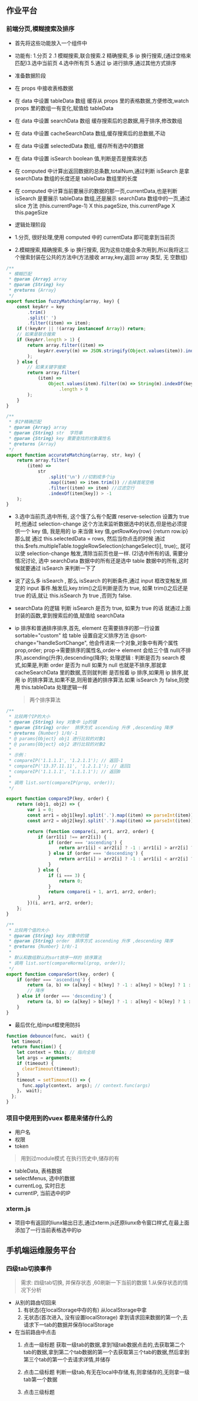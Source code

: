 ## 作业平台

### 前端分页,模糊搜索及排序

- 首先将这些功能放入一个组件中
- 功能有: 1.分页 2 .1 模糊搜索,联合搜索.2 精确搜索,多 ip 换行搜索,(通过空格来匹配)3.选中当前页 4.选中所有页 5.通过 ip 进行排序,通过其他方式排序
- 准备数据阶段
- 在 props 中接收表格数据
- 在 data 中设置 tableData 数组 缓存从 props 里的表格数据,方便修改,watch props 里的数组一有变化,赋值给 tableData
- 在 data 中设置 searchData 数组 缓存搜索后的总数据,用于排序,修改数组
- 在 data 中设置 cacheSearchData 数组,缓存搜索后的总数据,不动
- 在 data 中设置 selectedData 数组, 缓存所有选中的数据
- 在 data 中设置 isSearch boolean 值,判断是否是搜索状态

- 在 computed 中计算出返回数据的总条数,totalNum,通过判断 isSearch 是拿 searchData 数组的长度还是 tableData 数组里的长度
- 在 computed 中计算当前要展示的数据的那一页,currentData,也是判断 isSearch 是要展示 tableData 数组,还是展示 searchData 数组中的一页,通过 slice 方法 (this.currentPage-1) X this.pageSize, this.currentPage X this.pageSize

- 逻辑处理阶段
- 1.分页, 很好处理,使用 computed 中的 currentData 即可能拿到当前页
- 2.模糊搜索,精确搜索,多 ip 换行搜索, 因为这些功能会多次用到,所以我将这三个搜索封装在公共的方法中(方法接收 array,key,返回 array 类型, 无 空数组)

```js
/**
 * 模糊匹配
 * @param {Array} array
 * @param {String} key
 * @returns {Array}
 */
export function fuzzyMatching(array, key) {
	const keyArr = key
		.trim()
		.split(' ')
		.filter((item) => item);
	if (!keyArr || !(array instanceof Array)) return;
	// 如果是联合搜索
	if (keyArr.length > 1) {
		return array.filter((item) =>
			keyArr.every((m) => JSON.stringify(Object.values(item)).indexOf(m) > -1)
		);
	} else {
		// 如果关键字搜索
		return array.filter(
			(item) =>
				Object.values(item).filter((m) => String(m).indexOf(keyArr[0]) > -1)
					.length > 0
		);
	}
}

/**
 * 多IP精确匹配
 * @param {Array} array
 * @param {String} str  字符串
 * @param {String} key 需要查找的对象属性名
 * @returns {Array}
 */
export function accurateMatching(array, str, key) {
	return array.filter(
		(item) =>
			str
				.split('\n') //切割成多个ip
				.map((item) => item.trim()) //去掉首尾空格
				.filter((item) => item) //过滤空行
				.indexOf(item[key]) > -1
	);
}
```

- 3.选中当前页,选中所有, 这个饿了么有个配置 reserve-selection 设置为 true 时,他通过 selection-change 这个方法来监听数据选中的状态,但是他必须提供一个 key 值, 我是用的 ip 来当做 key 值,getRowKey(row) {return row.ip}那么就 通过 this.selectedData = rows, 然后当你点击的时候 通过 this.\$refs.multipleTable.toggleRowSelection(changeSelect[i], true);, 就可以使 selection-change 触发,清除当前页也是一样. (2)选中所有的话, 需要分情况讨论, 选中 searchData 数据中的所有还是选中 table 数据中的所有,这时候就要通过 isSearch 来判断一下了

- 说了这么多 isSearch , 那么 isSearch 的判断条件,通过 input 框改变触发,绑定的 input 事件.触发后,key.trim()之后判断是否为 true, 如果 trim()之后还是 true 的话,就让 this.isSearch 为 true ,否则为 false.
- searchData 的逻辑 判断 isSearch 是否为 true, 如果为 true 的话 就通过上面封装的函数,拿到搜索后的值,赋值给 searchData
- ip 排序和普通排序排序,首先, element 在需要排序的那一行设置 sortable="custom" 给 table 设置自定义排序方法 @sort-change="handleSortChange", 他会传进来一个对象,对象中有两个属性 prop,order; prop->需要排序的属性名,order-> element 会给三个值 null(不排序),ascending(升序),descending(降序); 处理逻辑 : 判断是否为 search 模式,如果是,判断 order 是否为 null 如果为 null 也就是不排序,那就拿 cacheSearchData 里的数据,否则就判断 是否按着 ip 排序,如果用 ip 排序,就用 ip 的排序算法,如果不是,则用普通的排序算法.如果 isSearch 为 false,则使用 this.tableData 处理逻辑一样
  > 两个排序算法

```js
/**
 * 比较两个IP的大小
 * @param {String} key 对象中 ip的键
 * @param {String} order  排序方式 ascending 升序 ,descending 降序
 * @returns {Number} 1/0/-1
 * @ params{Object} obj1 进行比较的对象1
 * @ params{Object} obj2 进行比较的对象2
 *
 * 示例：
 * compareIP('1.1.1.1', '1.2.1.1'); // 返回-1
 * compareIP('13.37.11.11', '1.2.1.1'); // 返回1
 * compareIP('1.1.1.1', '1.1.1.1'); // 返回0
 *
 * 调用 list.sort(compareIP(prop, order));
 */

export function compareIP(key, order) {
	return (obj1, obj2) => {
		var i = 0;
		const arr1 = obj1[key].split('.').map((item) => parseInt(item));
		const arr2 = obj2[key].split('.').map((item) => parseInt(item));

		return (function compare(i, arr1, arr2, order) {
			if (arr1[i] !== arr2[i]) {
				if (order === 'ascending') {
					return arr1[i] < arr2[i] ? -1 : arr1[i] > arr2[i] ? 1 : 0;
				} else if (order === 'descending') {
					return arr1[i] > arr2[i] ? -1 : arr1[i] < arr2[i] ? 1 : 0;
				}
			} else {
				if (i === 3) {
					return 0;
				}
				return compare(i + 1, arr1, arr2, order);
			}
		})(i, arr1, arr2, order);
	};
}

/**
 * 比较两个值的大小
 * @param {String} key 对象中的键
 * @param {String} order  排序方式 ascending 升序 ,descending 降序
 * @returns {Number} 1/0/-1
 *
 * 默认和数组默认的sort排序一样的 排序算法
 * 调用 list.sort(compareNormal(prop, order));
 */
export function compareSort(key, order) {
	if (order === 'ascending') {
		return (a, b) => (a[key] < b[key] ? -1 : a[key] > b[key] ? 1 : 0);
		// 降序
	} else if (order === 'descending') {
		return (a, b) => (a[key] > b[key] ? -1 : a[key] < b[key] ? 1 : 0);
	}
}
```
- 最后优化,给input框使用防抖
```js
function debounce(func， wait) {
  let timeout;
  return function() {
    let context = this; // 指向全局
    let args = arguments;
    if (timeout) {
      clearTimeout(timeout);
    }
    timeout = setTimeout(() => {
      func.apply(context， args); // context.func(args)
    }， wait);
  };
}
```

### 项目中使用到的vuex 都是来储存什么的
- 用户名
- 权限
- token

> 用到过module模式 在执行历史中,储存的有
- tableData, 表格数据
- selectMenus, 选中的数据
- currentLog, 实时日志
- currentIP, 当前选中的IP

### xterm.js 
- 项目中有返回的liunx输出日志,通过xterm.js还原liunx命令窗口样式,在最上面添加了一行当前表格选中的ip

## 手机端运维服务平台

### 四级tab切换事件

> 需求: 四级tab切换, 并保存状态 ,60刷新一下当前的数据
1.从保存状态的情况下分析
- 从别的路由切回来
  1) 有状态(在localStorage中存的有)
    从localStorage中拿
  2) 无状态(首次进入, 没有设置localStorage)
    拿到请求回来数据的第一个,去请求下一tab的数据并保存localStorage
- 在当前路由中点击
  1) 点击一级标题
    获取一级tab的数据,拿到1级tab数据点击的,去获取第二个tab的数据,拿到第二个tab数据的第一个去获取第三个tab的数据,然后拿到第三个tab的第一个去请求详情,并储存
  2) 点击二级标题
    判断一级tab,有无在local中存储,有,则拿储存的,无则拿一级tab第一个数据
  
  3) 点击三级标题

